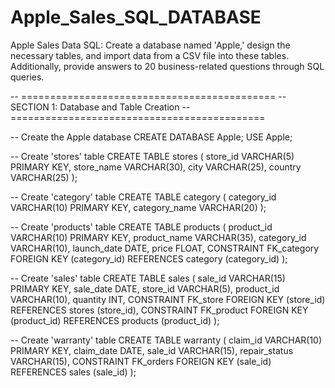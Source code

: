 # Apple_Sales_SQL_DATABASE
Apple Sales Data SQL: Create a database named 'Apple,' design the necessary tables, and import data from a CSV file into these tables. Additionally, provide answers to 20 business-related questions through SQL queries.

-- ============================================
-- SECTION 1: Database and Table Creation
-- ============================================

-- Create the Apple database
CREATE DATABASE Apple;
USE Apple;

-- Create 'stores' table
CREATE TABLE stores (
    store_id VARCHAR(5) PRIMARY KEY,
    store_name VARCHAR(30),
    city VARCHAR(25),
    country VARCHAR(25)
);

-- Create 'category' table
CREATE TABLE category (
    category_id VARCHAR(10) PRIMARY KEY,
    category_name VARCHAR(20)
);

-- Create 'products' table
CREATE TABLE products (
    product_id VARCHAR(10) PRIMARY KEY,
    product_name VARCHAR(35),
    category_id VARCHAR(10),
    launch_date DATE,
    price FLOAT,
    CONSTRAINT FK_category FOREIGN KEY (category_id) REFERENCES category (category_id)
);

-- Create 'sales' table
CREATE TABLE sales (
    sale_id VARCHAR(15) PRIMARY KEY,
    sale_date DATE,
    store_id VARCHAR(5),
    product_id VARCHAR(10),
    quantity INT,
    CONSTRAINT FK_store FOREIGN KEY (store_id) REFERENCES stores (store_id),
    CONSTRAINT FK_product FOREIGN KEY (product_id) REFERENCES products (product_id)
);

-- Create 'warranty' table
CREATE TABLE warranty (
    claim_id VARCHAR(10) PRIMARY KEY,
    claim_date DATE,
    sale_id VARCHAR(15),
    repair_status VARCHAR(15),
    CONSTRAINT FK_orders FOREIGN KEY (sale_id) REFERENCES sales (sale_id)
);
